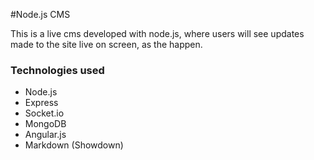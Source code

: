#Node.js CMS

This is a live cms developed with node.js, where users will see updates made to the site live on screen, as the happen.

### Technologies used

- Node.js
- Express
- Socket.io
- MongoDB
- Angular.js
- Markdown (Showdown)